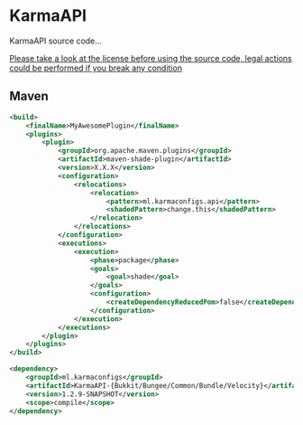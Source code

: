 # KarmaAPI
 KarmaAPI source code...

 [Please take a look at the license before using the source code, legal actions could be performed if you break any condition](http://karmaconfigs.ml/license/)

## Maven

```xml
<build>
    <finalName>MyAwesomePlugin</finalName>
    <plugins>
        <plugin>
            <groupId>org.apache.maven.plugins</groupId>
            <artifactId>maven-shade-plugin</artifactId>
            <version>X.X.X</version>
            <configuration>
                <relocations>
                    <relocation>
                        <pattern>ml.karmaconfigs.api</pattern>
                        <shadedPattern>change.this</shadedPattern>
                    </relocation>
                </relocations>
            </configuration>
            <executions>
                <execution>
                    <phase>package</phase>
                    <goals>
                        <goal>shade</goal>
                    </goals>
                    <configuration>
                        <createDependencyReducedPom>false</createDependencyReducedPom>
                    </configuration>
                </execution>
            </executions>
        </plugin>
    </plugins>
</build>

<dependency>
    <groupId>ml.karmaconfigs</groupId>
    <artifactId>KarmaAPI-{Bukkit/Bungee/Common/Bundle/Velocity}</artifactId>
    <version>1.2.9-SNAPSHOT</version>
    <scope>compile</scope>
</dependency>
```
